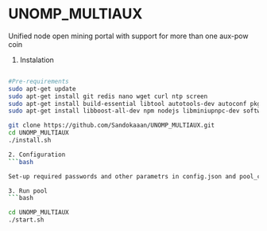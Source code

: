 # UNOMP_MULTIAUX
Unified node open mining portal with support for more than one aux-pow coin

1. Instalation
```bash

#Pre-requirements
sudo apt-get update
sudo apt-get install git redis nano wget curl ntp screen
sudo apt-get install build-essential libtool autotools-dev autoconf pkg-config libssl-dev
sudo apt-get install libboost-all-dev npm nodejs libminiupnpc-dev software-properties-common

git clone https://github.com/Sandokaaan/UNOMP_MULTIAUX.git
cd UNOMP_MULTIAUX
./install.sh

2. Configuration
```bash

Set-up required passwords and other parametrs in config.json and pool_config/litecoin.json files

3. Run pool
```bash

cd UNOMP_MULTIAUX
./start.sh
